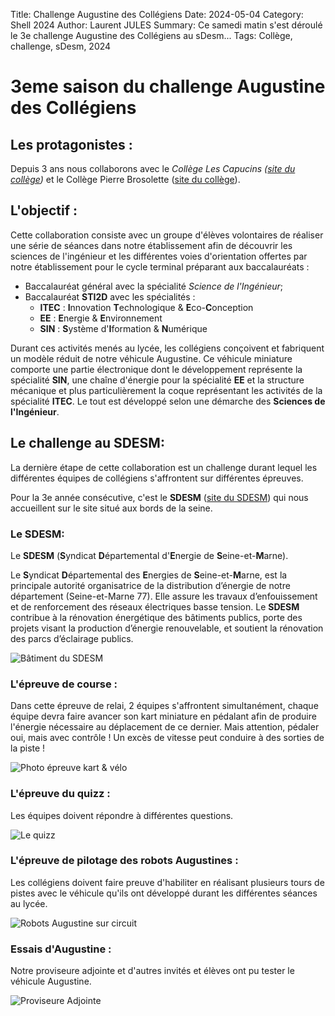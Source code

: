 Title: Challenge Augustine des Collégiens
Date: 2024-05-04
Category: Shell 2024
Author: Laurent JULES
Summary: Ce samedi matin s'est déroulé le 3e challenge Augustine des Collégiens au sDesm... 
Tags: Collège, challenge, sDesm, 2024

# 3eme saison du challenge Augustine des Collégiens

## Les protagonistes :

Depuis 3 ans nous collaborons avec le *Collège Les Capucins ([site du collège](https://clg-capucins-melun.fr/))* et le Collège Pierre Brosolette ([site du collège](https://pierre-brossolette-melun.fr/)).


## L'objectif :

Cette collaboration consiste avec un groupe d'élèves volontaires de réaliser une série de séances dans notre établissement afin de découvrir les sciences de l'ingénieur et les différentes voies d'orientation offertes par notre établissement pour le cycle terminal préparant aux baccalauréats : 

- Baccalauréat général avec la spécialité *Science de l'Ingénieur*;
- Baccalauréat **STI2D** avec les spécialités :
  - **ITEC** : **I**nnovation **T**echnologique & **E**co-**C**onception
  - **EE** : **E**nergie & **E**nvironnement
  - **SIN** : **S**ystème d'**I**formation & **N**umérique

Durant ces activités menés au lycée, les collégiens conçoivent et fabriquent un modèle réduit de notre véhicule Augustine. Ce véhicule miniature comporte une partie électronique dont le développement représente la spécialité **SIN**, une chaîne d'énergie pour la spécialité **EE** et la structure mécanique et plus particulièrement la coque représentant les activités de la spécialité **ITEC**. Le tout est développé selon une démarche des **Sciences de l'Ingénieur**.


## Le challenge au SDESM:

La dernière étape de cette collaboration est un challenge durant lequel les différentes équipes de collégiens s'affrontent sur différentes épreuves.

Pour la 3e année consécutive, c'est le **SDESM** ([site du SDESM](https://www.sdesm.fr/)) qui nous accueillent sur le site situé aux bords de la seine.

### Le SDESM:

Le **SDESM** (**S**yndicat **D**épartemental d'**E**nergie de **S**eine-et-**M**arne).

Le **S**yndicat **D**épartemental des **E**nergies de **S**eine-et-**M**arne, est la principale autorité organisatrice de la distribution d’énergie de notre département (Seine-et-Marne 77). Elle assure les travaux d’enfouissement et de renforcement des réseaux électriques basse tension. Le **SDESM** contribue à la rénovation énergétique des bâtiments publics, porte des projets visant la production d’énergie renouvelable, et soutient la rénovation des parcs d’éclairage publics.

![Bâtiment du SDESM]({static}/images/Shell-2024/02-Periode-scolaire-2023-2024/Challenge-Augustine-Collèges/bâtiment-du-sDesm.jpg)


### L'épreuve de course :

Dans cette épreuve de relai, 2 équipes s'affrontent simultanément, chaque équipe devra faire avancer son kart miniature en pédalant afin de produire l'énergie nécessaire au déplacement de ce dernier.
Mais attention, pédaler oui, mais avec contrôle ! Un excès de vitesse peut conduire à des sorties de la piste !

![Photo épreuve kart & vélo]({static}/images/Shell-2024/02-Periode-scolaire-2023-2024/Challenge-Augustine-Collèges/IMG_20240504_091638.jpg)


### L'épreuve du quizz :

Les équipes doivent répondre à différentes questions.

![Le quizz]({static}/images/Shell-2024/02-Periode-scolaire-2023-2024/Challenge-Augustine-Collèges/IMG_20240504_094221.jpg)


### L'épreuve de pilotage des robots Augustines :

Les collégiens doivent faire preuve d'habiliter en réalisant plusieurs tours de pistes avec le véhicule qu'ils ont développé durant les différentes séances au lycée.

![Robots Augustine sur circuit]({static}/images/Shell-2024/02-Periode-scolaire-2023-2024/Challenge-Augustine-Collèges/IMG_20240504_094836.jpg)


### Essais d'Augustine :

Notre proviseure adjointe et d'autres invités et élèves ont pu tester le véhicule Augustine.

![Proviseure Adjointe]({static}/images/Shell-2024/02-Periode-scolaire-2023-2024/Challenge-Augustine-Collèges/IMG_20240504_103321.jpg)

